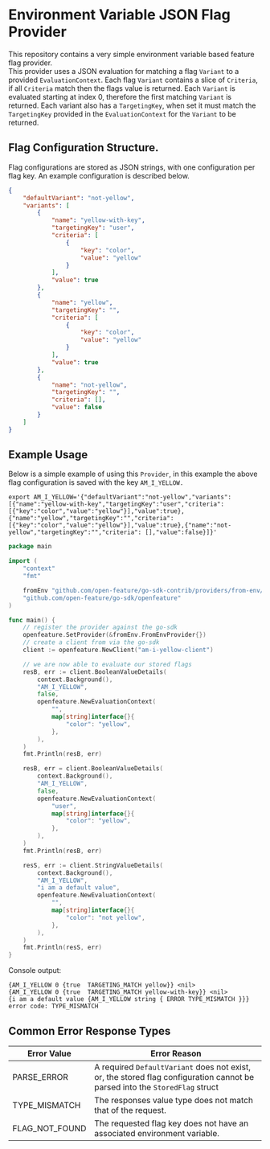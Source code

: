 # Environment Variable JSON Flag Provider

This repository contains a very simple environment variable based feature flag provider.  
This provider uses a JSON evaluation for matching a flag `Variant` to a provided `EvaluationContext`. Each flag `Variant` contains a slice of `Criteria`, if all `Criteria` match then the flags value is returned. Each `Variant` is evaluated starting at index 0, therefore the first matching `Variant` is returned. Each variant also has a `TargetingKey`, when set it must match the `TargetingKey` provided in the `EvaluationContext` for the `Variant` to be returned.  


## Flag Configuration Structure. 

Flag configurations are stored as JSON strings, with one configuration per flag key. An example configuration is described below.  
```json
{
	"defaultVariant": "not-yellow",
	"variants": [
		{
			"name": "yellow-with-key",
			"targetingKey": "user",
			"criteria": [
				{
					"key": "color",
					"value": "yellow"
				}
			],
			"value": true
		},
		{
			"name": "yellow",
			"targetingKey": "",
			"criteria": [
				{
					"key": "color",
					"value": "yellow"
				}
			],
			"value": true
		},
		{
			"name": "not-yellow",
			"targetingKey": "",
			"criteria": [],
			"value": false
		}
	]
}
```

## Example Usage  
Below is a simple example of using this `Provider`, in this example the above flag configuration is saved with the key `AM_I_YELLOW.` 

```
export AM_I_YELLOW='{"defaultVariant":"not-yellow","variants":[{"name":"yellow-with-key","targetingKey":"user","criteria":[{"key":"color","value":"yellow"}],"value":true},{"name":"yellow","targetingKey":"","criteria":[{"key":"color","value":"yellow"}],"value":true},{"name":"not-yellow","targetingKey":"","criteria": [],"value":false}]}'
```

```go
package main

import (
	"context"
	"fmt"

	fromEnv "github.com/open-feature/go-sdk-contrib/providers/from-env/pkg"
	"github.com/open-feature/go-sdk/openfeature"
)

func main() {
	// register the provider against the go-sdk
	openfeature.SetProvider(&fromEnv.FromEnvProvider{})
	// create a client from via the go-sdk
	client := openfeature.NewClient("am-i-yellow-client")

	// we are now able to evaluate our stored flags
	resB, err := client.BooleanValueDetails(
		context.Background(),
		"AM_I_YELLOW",
		false,
		openfeature.NewEvaluationContext(
			"",
			map[string]interface{}{
				"color": "yellow",
			},
		),
	)
	fmt.Println(resB, err)

	resB, err = client.BooleanValueDetails(
		context.Background(),
		"AM_I_YELLOW",
		false,
		openfeature.NewEvaluationContext(
			"user",
			map[string]interface{}{
				"color": "yellow",
			},
		),
	)
	fmt.Println(resB, err)

	resS, err := client.StringValueDetails(
		context.Background(),
		"AM_I_YELLOW",
		"i am a default value",
		openfeature.NewEvaluationContext(
			"",
			map[string]interface{}{
				"color": "not yellow",
			},
		),
	)
	fmt.Println(resS, err)
}

```
Console output:
```
{AM_I_YELLOW 0 {true  TARGETING_MATCH yellow}} <nil>
{AM_I_YELLOW 0 {true  TARGETING_MATCH yellow-with-key}} <nil>
{i am a default value {AM_I_YELLOW string { ERROR TYPE_MISMATCH }}} error code: TYPE_MISMATCH
```

## Common Error Response Types

Error Value  | Error Reason
------------- | -------------
PARSE_ERROR  | A required `DefaultVariant` does not exist, or, the stored flag configuration cannot be parsed into the `StoredFlag` struct
TYPE_MISMATCH  | The responses value type does not match that of the request.
FLAG_NOT_FOUND  | The requested flag key does not have an associated environment variable.

